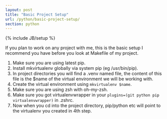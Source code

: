```yaml
---
layout: post
title: "Basic Project Setup"
url: /python/basic-project-setup/
section: python
---
```

{% include JB/setup %}

If you plan to work on any project with me, this is the basic setup I recommend
you have before you look at Makefile of my project.

1. Make sure you are using latest pip.
1. Install mkvirtualenv globally via system pip (eg /usr/bin/pip).
1. In project directories you will find a .venv named file, the content of this
   file is the $name of the virtual environment we will be working with.
1. Create the virtual environment using `mkvirtualenv $name`.
1. Make sure you are using zsh with oh-my-zsh.
1. Make sure you got virtualenvwrapper in your `plugins=(git python pip
   virtualenvwrapper)` in .zshrc.
1. Now when you cd into the project directory, pip/python etc will point to the
   virtualenv you created in 4th step.
